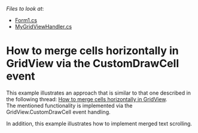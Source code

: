 <!-- default file list -->
*Files to look at*:

* [Form1.cs](./CS/HorizontalMerging/Form1.cs)
* [MyGridViewHandler.cs](./CS/HorizontalMerging/MyGridViewHandler.cs)
<!-- default file list end -->
# How to merge cells horizontally in GridView via the CustomDrawCell event


<p>This example illustrates an approach that is similar to that one described in the following thread: <a href="https://www.devexpress.com/Support/Center/p/E2472">How to merge cells horizontally in GridView</a>.<br />
The mentioned functionality is implemented via the GridView.CustomDrawCell event handling.</p><p>In addition, this example illustrates how to implement merged text scrolling.</p><br />


<br/>



